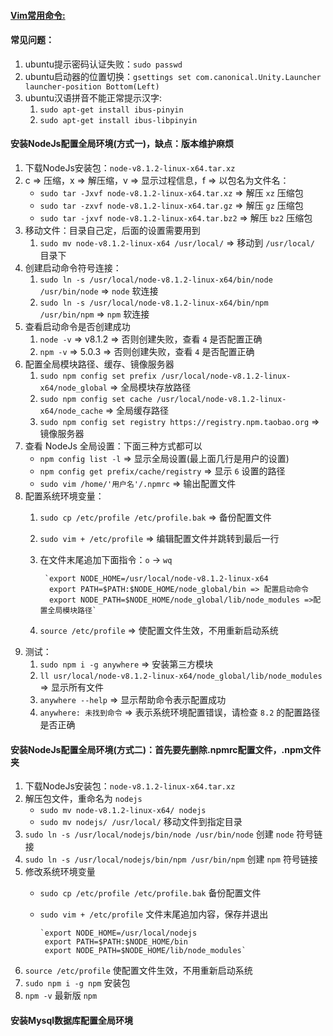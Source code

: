 ####  [Vim常用命令:](https://github.com/luoleiself/summary/blob/master/ubuntu/vim)
#### 常见问题：
  1. ubuntu提示密码认证失败：`sudo passwd` 
  2. ubuntu启动器的位置切换：`gsettings set com.canonical.Unity.Launcher launcher-position Bottom(Left)`
  3. ubuntu汉语拼音不能正常提示汉字:
      1. `sudo apt-get install ibus-pinyin`
      2. `sudo apt-get install ibus-libpinyin`
#### 安装NodeJs配置全局环境(方式一)，缺点：版本维护麻烦
  1. 下载NodeJs安装包：`node-v8.1.2-linux-x64.tar.xz` 
  2. c => 压缩，x => 解压缩，v => 显示过程信息，f => 以包名为文件名：
      * `sudo tar -Jxvf node-v8.1.2-linux-x64.tar.xz` => 解压 `xz` 压缩包    
      * `sudo tar -zxvf node-v8.1.2-linux-x64.tar.gz` => 解压 `gz` 压缩包
      * `sudo tar -jxvf node-v8.1.2-linux-x64.tar.bz2` => 解压 `bz2` 压缩包
  3. 移动文件：目录自己定，后面的设置需要用到
      1. `sudo mv node-v8.1.2-linux-x64 /usr/local/` => 移动到 `/usr/local/` 目录下
  4. 创建启动命令符号连接：
      1. `sudo ln -s /usr/local/node-v8.1.2-linux-x64/bin/node /usr/bin/node` => `node` 软连接 
      2. `sudo ln -s /usr/local/node-v8.1.2-linux-x64/bin/npm /usr/bin/npm` => `npm` 软连接
  5. 查看启动命令是否创建成功 
      1. `node -v` => v8.1.2 => 否则创建失败，查看 `4` 是否配置正确 
      2. `npm -v` => 5.0.3 => 否则创建失败，查看 `4` 是否配置正确 
  6. 配置全局模块路径、缓存、镜像服务器
      1. `sudo npm config set prefix /usr/local/node-v8.1.2-linux-x64/node_global` => 全局模块存放路径
      2. `sudo npm config set cache /usr/local/node-v8.1.2-linux-x64/node_cache` => 全局缓存路径
      3. `sudo npm config set registry https://registry.npm.taobao.org` => 镜像服务器
  7. 查看 NodeJs 全局设置：下面三种方式都可以
      * `npm config list -l` => 显示全局设置(最上面几行是用户的设置)
      * `npm config get prefix/cache/registry` => 显示 `6` 设置的路径
      * `sudo vim /home/'用户名'/.npmrc` => 输出配置文件
  8. 配置系统环境变量：
      1. `sudo cp /etc/profile /etc/profile.bak` => 备份配置文件
      2. `sudo vim + /etc/profile` => 编辑配置文件并跳转到最后一行
        1. 在文件末尾追加下面指令：`o` -> `wq`
        
                `export NODE_HOME=/usr/local/node-v8.1.2-linux-x64
                 export PATH=$PATH:$NODE_HOME/node_global/bin => 配置启动命令
                 export NODE_PATH=$NODE_HOME/node_global/lib/node_modules =>配置全局模块路径`
      3. `source /etc/profile` => 使配置文件生效，不用重新启动系统
  9. 测试：
      1. `sudo npm i -g anywhere` => 安装第三方模块
      2. `ll usr/local/node-v8.1.2-linux-x64/node_global/lib/node_modules` => 显示所有文件
      3. `anywhere --help` => 显示帮助命令表示配置成功
      4. `anywhere: 未找到命令` => 表示系统环境配置错误，请检查 `8.2` 的配置路径是否正确
#### 安装NodeJs配置全局环境(方式二)：首先要先删除.npmrc配置文件，.npm文件夹
  1. 下载NodeJs安装包：`node-v8.1.2-linux-x64.tar.xz`
  2. 解压包文件，重命名为 `nodejs`
      * `sudo mv node-v8.1.2-linux-x64/ nodejs`
      * `sudo mv nodejs/ /usr/local/` 移动文件到指定目录
  3. `sudo ln -s /usr/local/nodejs/bin/node /usr/bin/node` 创建 `node` 符号链接
  4. `sudo ln -s /usr/local/nodejs/bin/npm /usr/bin/npm` 创建 `npm` 符号链接
  5. 修改系统环境变量
      * `sudo cp /etc/profile /etc/profile.bak` 备份配置文件
      * `sudo vim + /etc/profile` 文件末尾追加内容，保存并退出
        
            `export NODE_HOME=/usr/local/nodejs
             export PATH=$PATH:$NODE_HOME/bin
             export NODE_PATH=$NODE_HOME/lib/node_modules`
  6. `source /etc/profile` 使配置文件生效，不用重新启动系统 
  7. `sudo npm i -g npm` 安装包
  8. `npm -v` 最新版 `npm`
#### 安装Mysql数据库配置全局环境
